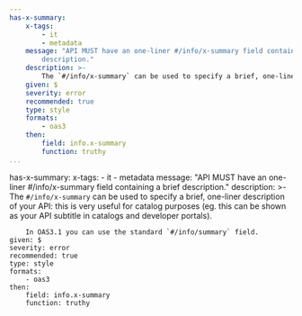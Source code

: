 ```yaml
---
has-x-summary:
    x-tags:
        - it
        - metadata
    message: "API MUST have an one-liner #/info/x-summary field containing a brief
        description."
    description: >-
        The `#/info/x-summary` can be used to specify a brief, one-liner description of your API: this is very useful for catalog purposes (eg. this can be shown as your API subtitle in catalogs and developer portals). In OAS3.1 you can use the standard `#/info/summary` field.
    given: $
    severity: error
    recommended: true
    type: style
    formats:
        - oas3
    then:
        field: info.x-summary
        function: truthy    
...
```

has-x-summary:
    x-tags:
        - it
        - metadata
    message: "API MUST have an one-liner #/info/x-summary field containing a brief
        description."
    description: >-
        The `#/info/x-summary` can be used to specify a brief, one-liner
        description of your API: this is very useful for catalog purposes (eg.
        this can be shown as your API subtitle in catalogs and developer portals).

        In OAS3.1 you can use the standard `#/info/summary` field.
    given: $
    severity: error
    recommended: true
    type: style
    formats:
        - oas3
    then:
        field: info.x-summary
        function: truthy 